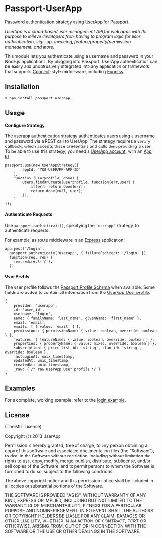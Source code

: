 # Passport-UserApp

Password authentication strategy using [UserApp](https://www.userapp.io) for [Passport](http://passportjs.org/).

*UserApp is a cloud-based user management API for web apps with the purpose to relieve developers from having to program logic for user authentication, sign-up, invoicing, feature/property/permission management, and more.*

This module lets you authenticate using a username and password in your Node.js
applications. By plugging into Passport, UserApp authentication can be easily and
unobtrusively integrated into any application or framework that supports
[Connect](http://www.senchalabs.org/connect/)-style middleware, including
[Express](http://expressjs.com/).

## Installation

    $ npm install passport-userapp

## Usage

#### Configure Strategy

The userapp authentication strategy authenticates users using a username and
password via a REST call to UserApp. The strategy requires a `verify` callback, which accepts these
credentials and calls `done` providing a user. To be able to use this strategy, you need a [UserApp account](https://app.userapp.io/#/sign-up/), with an [App Id](https://help.userapp.io/customer/portal/articles/1322336-how-do-i-find-my-app-id-).

    passport.use(new UserAppStrategy({
            appId: 'YOU-USERAPP-APP-ID'
        },
        function (userprofile, done) {
            Users.findOrCreate(userprofile, function(err,user) {
                if(err) return done(err);
                return done(null, user);
            });
        }
    ));

#### Authenticate Requests

Use `passport.authenticate()`, specifying the `'userapp'` strategy, to
authenticate requests.

For example, as route middleware in an [Express](http://expressjs.com/)
application:

    app.post('/login', 
      passport.authenticate('userapp', { failureRedirect: '/login' }),
      function(req, res) {
        res.redirect('/');
      });

#### User Profile

The user profile follows the [Passport Profile Schema](http://passportjs.org/guide/profile/) when available. Some fields are added to contain all information from the [UserApp User profile](https://app.userapp.io/#/docs/user/#properties).

    { 
        provider: 'userapp',
        id: 'user_id',
        username: 'login',
        name: { familyName: 'last_name', givenName: 'first_name' },
        email: 'email',
        emails: [ { value: 'email' } ],
        permissions: { permissionName: { value: boolean, override: boolean } },
        features: { featureName: { value: boolean, override: boolean } },
        properties: { propertyName: { value: mixed, override: boolean } },
        subscription: { price_list_id: 'string', plan_id: 'string', override: boolean },
        lastLoginAt: unix_timestamp,
        updatedAt: unix_timestamp,
        createdAt: unix_timestamp,
        _raw: { /* raw UserApp User profile */ }
    }

## Examples

For a complete, working example, refer to the [login example](https://github.com/userapp-io/passport-userapp/tree/master/examples/login).

## License

(The MIT License)

Copyright (c) 2013 UserApp

Permission is hereby granted, free of charge, to any person obtaining a copy of
this software and associated documentation files (the "Software"), to deal in
the Software without restriction, including without limitation the rights to
use, copy, modify, merge, publish, distribute, sublicense, and/or sell copies of
the Software, and to permit persons to whom the Software is furnished to do so,
subject to the following conditions:

The above copyright notice and this permission notice shall be included in all
copies or substantial portions of the Software.

THE SOFTWARE IS PROVIDED "AS IS", WITHOUT WARRANTY OF ANY KIND, EXPRESS OR
IMPLIED, INCLUDING BUT NOT LIMITED TO THE WARRANTIES OF MERCHANTABILITY, FITNESS
FOR A PARTICULAR PURPOSE AND NONINFRINGEMENT. IN NO EVENT SHALL THE AUTHORS OR
COPYRIGHT HOLDERS BE LIABLE FOR ANY CLAIM, DAMAGES OR OTHER LIABILITY, WHETHER
IN AN ACTION OF CONTRACT, TORT OR OTHERWISE, ARISING FROM, OUT OF OR IN
CONNECTION WITH THE SOFTWARE OR THE USE OR OTHER DEALINGS IN THE SOFTWARE.
